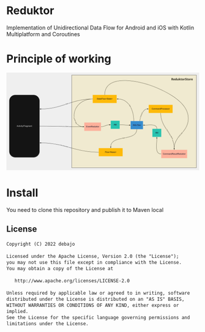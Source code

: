 # Reduktor
Implementation of Unidirectional Data Flow for Android and iOS with Kotlin Multiplatform and Coroutines

# Principle of working
<img src="img/Diagram.png" alt="Diagram"/>

# Install

You need to clone this repository and publish it to Maven local

License
-------

    Copyright (C) 2022 debajo

    Licensed under the Apache License, Version 2.0 (the "License");
    you may not use this file except in compliance with the License.
    You may obtain a copy of the License at

       http://www.apache.org/licenses/LICENSE-2.0

    Unless required by applicable law or agreed to in writing, software
    distributed under the License is distributed on an "AS IS" BASIS,
    WITHOUT WARRANTIES OR CONDITIONS OF ANY KIND, either express or implied.
    See the License for the specific language governing permissions and
    limitations under the License.